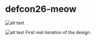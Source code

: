 # defcon26-meow
![alt text](https://github.com/SeanLeftBelow/defcon26-meow/blob/master/art/meow_v3.svg "Main Concept Art")


![alt text](https://github.com/SeanLeftBelow/defcon26-meow/blob/master/art/rough-draft01.jpg "Rough Draft 2")
First real iteration of the design.
